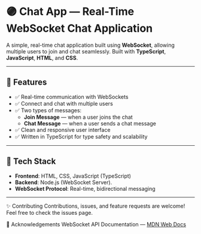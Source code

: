 # 🟣 Chat App — Real-Time WebSocket Chat Application

A simple, real-time chat application built using **WebSocket**, allowing multiple users to join and chat seamlessly. Built with **TypeScript**, **JavaScript**, **HTML**, and **CSS**.

---

## 🚀 Features

- ✅ Real-time communication with WebSockets
- ✅ Connect and chat with multiple users
- ✅ Two types of messages:
  - **Join Message** — when a user joins the chat
  - **Chat Message** — when a user sends a chat message
- ✅ Clean and responsive user interface
- ✅ Written in TypeScript for type safety and scalability

---

## 📌 Tech Stack

- **Frontend**: HTML, CSS, JavaScript (TypeScript)
- **Backend**: Node.js (WebSocket Server).
- **WebSocket Protocol**: Real-time, bidirectional messaging

----------------------------------------------------------------------------------------------------



✨ Contributing
Contributions, issues, and feature requests are welcome!
Feel free to check the issues page.



🙌 Acknowledgements
WebSocket API Documentation — [MDN Web Docs](https://developer.mozilla.org/en-US/docs/Web/API/WebSockets_API)

